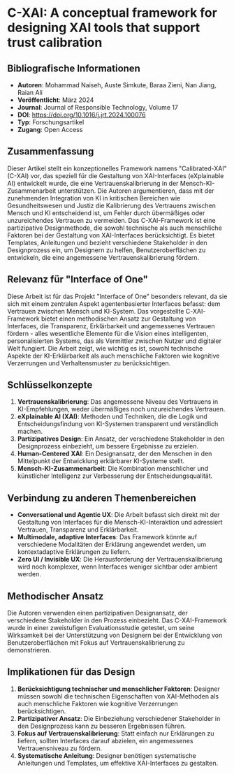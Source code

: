 # C-XAI: A conceptual framework for designing XAI tools that support trust calibration

## Bibliografische Informationen
- **Autoren**: Mohammad Naiseh, Auste Simkute, Baraa Zieni, Nan Jiang, Raian Ali
- **Veröffentlicht**: März 2024
- **Journal**: Journal of Responsible Technology, Volume 17
- **DOI**: https://doi.org/10.1016/j.jrt.2024.100076
- **Typ**: Forschungsartikel
- **Zugang**: Open Access

## Zusammenfassung
Dieser Artikel stellt ein konzeptionelles Framework namens "Calibrated-XAI" (C-XAI) vor, das speziell für die Gestaltung von XAI-Interfaces (eXplainable AI) entwickelt wurde, die eine Vertrauenskalibrierung in der Mensch-KI-Zusammenarbeit unterstützen. Die Autoren argumentieren, dass mit der zunehmenden Integration von KI in kritischen Bereichen wie Gesundheitswesen und Justiz die Kalibrierung des Vertrauens zwischen Mensch und KI entscheidend ist, um Fehler durch übermäßiges oder unzureichendes Vertrauen zu vermeiden. Das C-XAI-Framework ist eine partizipative Designmethode, die sowohl technische als auch menschliche Faktoren bei der Gestaltung von XAI-Interfaces berücksichtigt. Es bietet Templates, Anleitungen und bezieht verschiedene Stakeholder in den Designprozess ein, um Designern zu helfen, Benutzeroberflächen zu entwickeln, die eine angemessene Vertrauenskalibrierung fördern.

## Relevanz für "Interface of One"
Diese Arbeit ist für das Projekt "Interface of One" besonders relevant, da sie sich mit einem zentralen Aspekt agentenbasierter Interfaces befasst: dem Vertrauen zwischen Mensch und KI-System. Das vorgestellte C-XAI-Framework bietet einen methodischen Ansatz zur Gestaltung von Interfaces, die Transparenz, Erklärbarkeit und angemessenes Vertrauen fördern - alles wesentliche Elemente für die Vision eines intelligenten, personalisierten Systems, das als Vermittler zwischen Nutzer und digitaler Welt fungiert. Die Arbeit zeigt, wie wichtig es ist, sowohl technische Aspekte der KI-Erklärbarkeit als auch menschliche Faktoren wie kognitive Verzerrungen und Verhaltensmuster zu berücksichtigen.

## Schlüsselkonzepte
1. **Vertrauenskalibrierung**: Das angemessene Niveau des Vertrauens in KI-Empfehlungen, weder übermäßiges noch unzureichendes Vertrauen.
2. **eXplainable AI (XAI)**: Methoden und Techniken, die die Logik und Entscheidungsfindung von KI-Systemen transparent und verständlich machen.
3. **Partizipatives Design**: Ein Ansatz, der verschiedene Stakeholder in den Designprozess einbezieht, um bessere Ergebnisse zu erzielen.
4. **Human-Centered XAI**: Ein Designansatz, der den Menschen in den Mittelpunkt der Entwicklung erklärbarer KI-Systeme stellt.
5. **Mensch-KI-Zusammenarbeit**: Die Kombination menschlicher und künstlicher Intelligenz zur Verbesserung der Entscheidungsqualität.

## Verbindung zu anderen Themenbereichen
- **Conversational und Agentic UX**: Die Arbeit befasst sich direkt mit der Gestaltung von Interfaces für die Mensch-KI-Interaktion und adressiert Vertrauen, Transparenz und Erklärbarkeit.
- **Multimodale, adaptive Interfaces**: Das Framework könnte auf verschiedene Modalitäten der Erklärung angewendet werden, um kontextadaptive Erklärungen zu liefern.
- **Zero UI / Invisible UX**: Die Herausforderung der Vertrauenskalibrierung wird noch komplexer, wenn Interfaces weniger sichtbar oder ambient werden.

## Methodischer Ansatz
Die Autoren verwenden einen partizipativen Designansatz, der verschiedene Stakeholder in den Prozess einbezieht. Das C-XAI-Framework wurde in einer zweistufigen Evaluationsstudie getestet, um seine Wirksamkeit bei der Unterstützung von Designern bei der Entwicklung von Benutzeroberflächen mit Fokus auf Vertrauenskalibrierung zu demonstrieren.

## Implikationen für das Design
1. **Berücksichtigung technischer und menschlicher Faktoren**: Designer müssen sowohl die technischen Eigenschaften von XAI-Methoden als auch menschliche Faktoren wie kognitive Verzerrungen berücksichtigen.
2. **Partizipativer Ansatz**: Die Einbeziehung verschiedener Stakeholder in den Designprozess kann zu besseren Ergebnissen führen.
3. **Fokus auf Vertrauenskalibrierung**: Statt einfach nur Erklärungen zu liefern, sollten Interfaces darauf abzielen, ein angemessenes Vertrauensniveau zu fördern.
4. **Systematische Anleitung**: Designer benötigen systematische Anleitungen und Templates, um effektive XAI-Interfaces zu gestalten.
